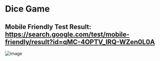 # Dice Game

## Mobile Friendly Test Result: https://search.google.com/test/mobile-friendly/result?id=qMC-4OPTV_lRQ-WZen0L0A
![image](https://user-images.githubusercontent.com/82281497/183940746-70fea7ec-5422-4a3e-a427-69b28b756685.png)

